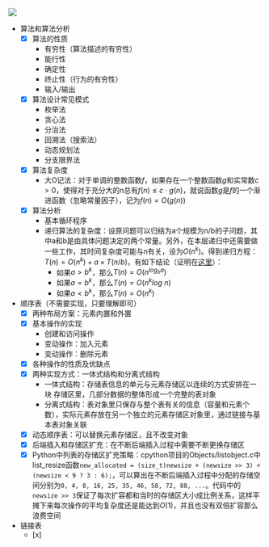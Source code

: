 ![](https://img3.doubanio.com/view/subject/l/public/s28388882.jpg)
- 算法和算法分析
  - [x] 算法的性质
    - 有穷性（算法描述的有穷性）
    - 能行性
    - 确定性
    - 终止性（行为的有穷性）
    - 输入/输出
  - [x] 算法设计常见模式
    - 枚举法
    - 贪心法
    - 分治法
    - 回溯法（搜索法）
    - 动态规划法
    - 分支限界法
  - [x] 算法复杂度
    - 大O记法：对于单调的整数函数$f$，如果存在一个整数函数$g$和实常数$c>0$，使得对于充分大的$n$总有$f(n)\leq c\cdot g(n)$，就说函数$g$是$f$的一个渐进函数（忽略常量因子），记为$f(n)=O(g(n))$
  - [x] 算法分析
    - 基本循环程序
    - 递归算法的复杂度：设原问题可以归结为a个规模为n/b的子问题，其中a和b是由具体问题决定的两个常量。另外，在本层递归中还需要做一些工作，其时间复杂度可能与n有关，设为$O(n^k)$。得到递归方程：$T(n)=O(n^k)+a\times T(n/b)$，有如下结论（证明在[这里](./Python数据结构与算法/主定理的证明.md)）：
      - 如果$a>b^k$，那么$T(n)=O(n^{log_b a})$
      - 如果$a=b^k$，那么$T(n)=O(n^k log\ n)$
      - 如果$a<b^k$，那么$T(n)=O(n^k)$
- 顺序表（不需要实现，只要理解即可）
  - [x] 两种布局方案：元素内置和外置
  - [x] 基本操作的实现
    - 创建和访问操作
    - 变动操作：加入元素
    - 变动操作：删除元素
  - [x] 各种操作的性质及优缺点
  - [x] 两种实现方式：一体式结构和分离式结构
    - 一体式结构：存储表信息的单元与元素存储区以连续的方式安排在一块 存储区里，几部分数据的整体形成一个完整的表对象
    - 分离式结构：表对象里只保存与整个表有关的信息（容量和元素个数），实际元素存放在另一个独立的元素存储区对象里，通过链接与基本表对象关联
  - [x] 动态顺序表：可以替换元素存储区，且不改变对象
  - [x] 后端插入和存储区扩充：在不断后端插入过程中需要不断更换存储区
  - [x] Python中列表的存储区扩充策略：cpython项目的Objects/listobject.c中list_resize函数`new_allocated = (size_t)newsize + (newsize >> 3) + (newsize < 9 ? 3 : 6);`，可以算出在不断后端插入过程中分配的存储空间分别为`0, 4, 8, 16, 25, 35, 46, 58, 72, 88, ...`。代码中的`newsize >> 3`保证了每次扩容都和当时的存储区大小成比例关系，这样平摊下来每次操作的平均复杂度还是能达到$O(1)$，并且也没有双倍扩容那么浪费空间
- 链接表
  - [x] 